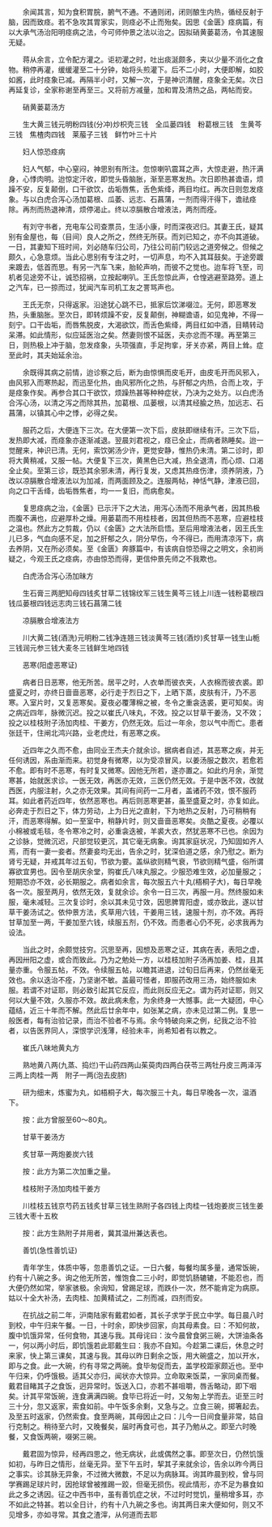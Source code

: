 <!-- { "loadSidebar": true } -->
　　余闻其言，知为食积胃脘，腑气不通。不通则闭，闭则酿生内热，循经反射于脑，因而致痉。若不急攻其胃家实，则痉必不止而殆矣。因思《金匮》痉病篇，有以大承气汤治阳明痉病之法，今可师仲景之法以治之。因拟硝黄蒌葛汤，令其速服无疑。

　　蒋从余言，立令配方灌之。讵初灌之时，吐出痰涎颇多，夹以少量不消化之食物。稍停再灌，缓缓灌至二十分钟，始将头煎灌下。后不二小时，大便即解，如胶如酱，此时痉象已减。再隔半小时，又解一次，于是神识清醒，痉象全无矣。次日再延复诊，全家称谢至再至三。又将前方减量，加和胃及清热之品，两帖而安。

　　硝黄蒌葛汤方

　　生大黄三钱元明粉四钱(分冲)炒枳壳三钱　全瓜蒌四钱　粉葛根三钱　生黄芩三钱　焦楂肉四钱　莱菔子三钱　鲜竹叶三十片

　　妇人惊恐痉病

　　妇人气郁，中心窒闷，神思别有所注。忽惊喇叭震耳之声，大惊走避，热汗满身，心悸肉明。迨惊定汗收，即觉头昏脑胀，渐至恶寒发热。次日即热甚谵语，烦躁不安，反复颠倒，口干欲饮，齿垢唇焦，舌色紫绛，两目均红。再次日则忽发痉象。与以白虎合泻心汤加葛根、瓜萎、远志、石菖蒲，一剂而得汗得下，谵祛痉除。再剂而热退神清，烦停渴止。终以凉膈散合增液法，两剂而痊。

　　有刘守书者，充电车公司查票员，生活小康，时而深夜迟归。其妻王氏，疑其别有金屋也，每（目间）良人之所之，然终无所获。而刘已知之，亦不向其道破。一日，其妻知下班时间，刘必随车归公司，乃往公司前门较远之道旁候之。但候之颇久，心急意烦。当此心思别有专注之时，一切声息，均不入其耳鼓矣。于途旁踱来踱去，低首而思。有另一汽车飞来，胎轮声响，而彼不之觉也。迨车将飞至，司机者见途旁不让，诚恐招祸，立按起喇叭。王氏忽惊此声，仓惶逃避至路旁。道上之汽车，已一掠而过，犹闻汽车司机工友之詈骂声也。

　　王氏无奈，只得返家。沿途犹心跳不已，抵家后饮涕啜泣。无何，即恶寒发热，头重脑胀。至次日，即转烦躁不安，反复颠倒，神糊谵语，如见鬼神，不得一刻宁。口干齿垢，而唇焦脱皮，大渴欲饮，而舌色紫绛，两目红如中酒，目睛转动呆滞。如此情形，似应延医治之矣。然妻则恨不延医，夫亦忿而不理。再至第三日，则热极上冲于脑，忽发痉象，头项强直，手足拘挛，牙关亦紧，两目上耸。症至此时，其夫始延余治。

　　余既得其病之前情，迨诊察之后，断为由惊惧而皮毛开，由皮毛开而风邪入，由风邪入而寒热起，而迅至化热，由风邪所化之热，与肝郁之内热，合而上攻，于是痉象作矣。再参合其口干欲饮，烦躁热甚等种种症状，乃决为之处方。以白虎汤合泻心汤，以清之泻之而除其热，加葛根、瓜蒌根，以清其经腧之热，加远志、石菖蒲，以镇其心中之悸，必得之矣。

　　服药之后，大便连下三次。在大便第一次下后，皮肤即继续有汗。三次下后，发热即大减，而痉象亦逐渐减退。翌晨刘君视之，痉已全止，而病者熟睡矣。迨一觉醒来，神识已清。无何，索饮粥汤少许，更觉安静，惟热仍未清。第二诊时，即将大黄稍减，又服一帖。大便复下三次，黄黑色已大减，热全退清，而心烦、口渴全止矣。至第三诊，既恐其余邪未清，再行复发，又虑其热痉伤津，须养阴液，乃改以凉膈散合增液法以为加减，而两面顾及之。连服两帖，神恬气静，津液已回，向之口干舌绛，齿垢唇焦者，均一一复旧，而病愈矣。

　　复思痉病之治，《金匮》已示汗下之大法，用泻心汤而不用承气者，因其热极而腹不满也，应避厚朴之燥。用蒌葛而不用桂枝者，因其但热而不恶寒，应避桂枝之温也。然此方之剪裁，仍以《金匮》之大法所启悟。至后用增液法者，因王氏生儿已多，气血向感不足，加之肝郁之久，阴分早伤，今不得已，而用清凉泻下，病去养阴，又在所必须矣。至《金匮》奔豚篇中，有该病自惊恐得之之明文，余初尚疑之，今观王氏之痉病，亦由惊恐而得，更信仲景先师之不我欺也。

　　白虎汤合泻心汤加昧方

　　生石膏三两肥知母四钱炙甘草二钱锦纹军三钱生黄芩三钱上川连一钱粉葛根四钱瓜蒌根四钱远志肉三钱石菖蒲二钱

　　凉膈散合增液法方

　　川大黄二钱(酒洗)元明粉二钱净连翘三钱淡黄芩三钱(酒炒)炙甘草一钱生山栀三钱润元参三钱大麦冬三钱鲜生地四钱

　　恶寒(阳虚恶寒证)

　　病者日日恶寒，他无所苦。居平之时，人衣单而彼衣夹，人衣棉而彼衣裘。即盛夏之时，亦终日啬啬恶寒，必行走于烈日之下，上晒下蒸，皮肤有汗，乃不恶寒。入室片时，又复恶寒矣。夏夜必覆薄棉之被，冬令之重衾迭裘，更可知矣。询之病近四年，脉微沉迟。投之以崔氏八味丸，不效。投之以甘草干姜汤，又不效；投之以桂枝附子汤加肉桂、干姜方，仍然无效。后过一年余，忽以气中而亡。患者张廷干，住闸北鸿兴路，业老虎灶，有恶寒之疾。

　　近四年之久而不愈，由同业王杰夫介就余诊。据病者自述，其恶寒之疾，并无任何诱因，系由渐而来。初觉身有微寒，以为受凉冒风，以姜汤服之数次，若愈若不愈。即有时不恶寒，有时复又微寒。因他无所若，遂亦置之。如此约月余，渐觉寒甚，始就医求诊。一医无效，再医亦无效，三医仍然无效。于是中医不效，改就西医，内服注射，久之亦无效果。其间有间药一二月者，盖诸药不效，恨不服药耳。如此者药近四年，依然恶寒也。再后则恶寒更甚，虽至盛夏之时，亦复如此。必奔走于烈日之下，体力劳动，上为日光之直射，下为地热之反射，乃可稍稍有汗，而恶寒得解。如一至室中，稍静片时，则又啬啬恶寒矣。炎酷之夏夜。必覆以小棉被或毛毯，冬令寒冷之时，必重衾迭被，羊裘大衣，然犹恶寒不已也。余因为之诊脉，觉微沉迟，尺部觉较更沉，其它毫无病象。询其家庭状况，乃知固如齐人焉，而有一妻一妾者。然妻妾均无出，告余之时，犹深伯道之感，余乃慰之。断为肾亏无疑，并戒其年过五旬，节欲为要。盖纵欲则精气衰，节欲则精气盛，俗所谓寡欲宜男也。因令至胡庆余堂，购崔氏八味丸服之。少服恐难生效，必加量服之；短期恐亦不效，必长期服之。病者如余言，每次服五六十丸(梧桐子大)，每日早晚各一次。服至两月，依然无效，复就余诊。余令一日三次，再服一月。然终服如未服，毫未减轻。三次复诊时，余以其未见寸效，因思脾胃阳虚，或亦致此，遂以甘草干姜汤试之。依仲景方法，炙草用六钱，干姜用三钱，速服十剂，亦不效。再将甘草加至一两，干姜加至六钱，续服五剂，仍不效。而患者心仍不死，必求我再为设法。

　　当此之时，余颇觉技穷。沉思至再，因想及恶寒之证，其病在表，表阳之虚，再因卅阳之虚，或合而致此。乃为之勉处一方，以桂枝加附子汤再加姜、桂，且其量亦重。令服五帖，不效。令续服五帖，以瞻其进退，过旬日后再来，仍然丝毫无效也。余以迭治不痊，乃坚谢不敏。盖最可怪者，即服药改用三汤，始终服如未服。若谓不对证耶，则必致引起其它反应，而此则反应无之。谓为药对证耶，则又何以大量不效，久服亦不效。故此病未愈，为余终身一大憾事。此一大疑团，中心蕴结，近三十年而不解。然此后廿余年中，如张某之病，亦未见过第二例。复思一般医者，每有治验记录，而治不验者不与焉。余今特破向来之例，纪我之治不验者，以告医界同人，深恨学识浅薄，经验未丰，尚希知者有以教之。

　　崔氏八昧地黄丸方

　　熟地黄八两(九蒸、捣烂)干山药四两山茱萸肉四两白茯苓三两牡丹皮三两泽泻三两上肉桂一两　附子一两(泡去皮脐)

　　研为细末，炼蜜为丸，如梧桐子大，每次服三十丸，每日早晚各一次，温酒下。

　　按：此方曾服至60～80丸。

　　甘草干姜汤方

　　炙甘草一两炮姜炭六钱

　　按：此方为第二次加重之量。

　　桂枝附子汤加肉桂干姜方

　　川桂枝五钱京芍药五钱炙甘草三钱生熟附子各四钱上肉桂一钱炮姜炭三钱生姜三钱大枣十五枚

　　按：此方生熟附子并用者，冀其温卅兼达表也。

　　善饥(急性善饥证)

　　青年学生，体质中等，忽患善饥之证。一日六餐，每餐均属多量，通常饭碗，约有十八碗之多。询之他无所苦，惟饱食二三小时，即觉饥肠辘辘，不能忍也，而大便仍然如常，举家骇极。余询知，曾踢足球，而跌仆一次，然不能肯定为病原。姑以十全大补汤，去肉桂、加黄精试之，二剂而减，四剂而安。

　　在抗战之前二年，沪南陆家有戴君如者，其长子求学于民立中学。每日晨八时到校，中午归来午餐。一日，十时余，即快步回家，向其母素食。曰：不知何故，腹中饥饿异常，任何食物，其速与我。其母诧曰：汝今晨曾食粥三碗，大饼油条各一，何以两小时后，即饥饿若此耶戴生曰：我亦不自知。今趁第二课后，休息之时来家，快上第三课矣，其速与我。其母以昨日剩余之饭，用大碗盛之，加以开水，即与之食。此一大碗，约有寻常之两碗。食毕匆促而去，盖学校距家颇近也。至中午归来，仍呼饿极。适其父亦归，闻状亦大惊异。立命取来饭菜，一家同桌而餐。戴君目睹其子之食饭，迥异常时。饭送入口，亦若不甚咀嚼，唇舌略动，即下咽矣。计其平常饭碗，连食满满四碗。食毕已将近一时，又匆匆上学而去。讵至三时三十分，忽又返家，索食如前。中午饭多余剩，又急与之。立食三碗，掷箸起去。及至五时返家，仍然索食。食至两碗，其母因止之曰：儿今一日间食量非常，姑自行克制之。稍待至六时，又晚餐矣，届时再食可也，其子乃勉从之。即至六时晚餐，又食饭两碗，啜粥三碗。

　　戴君固为惊异，经再四思之，他无病状，此或偶然之事。即至次日，仍然饥饿如初，与昨日之情形，丝毫无异。至下午五时，挈其子来就余诊，告余以昨今两日之事实。诊其脉无异象，不过微大微数，不足以为病脉耳。询其昨晨到校，曾与同学赛踢足球片时，因抢球曾被推踢一跤，但毫无损伤。视此情形，亦不足为暴食如此之多之诱因。征之中西书中，虽有善饥症之状，不过时时觉饥，量稍增多耳，亦不如此之特甚。若以全日计，约有十八九碗之多也。询其两日来大便如何，则又不见增多，亦如寻常。其食之渣滓，从何道而去耶

